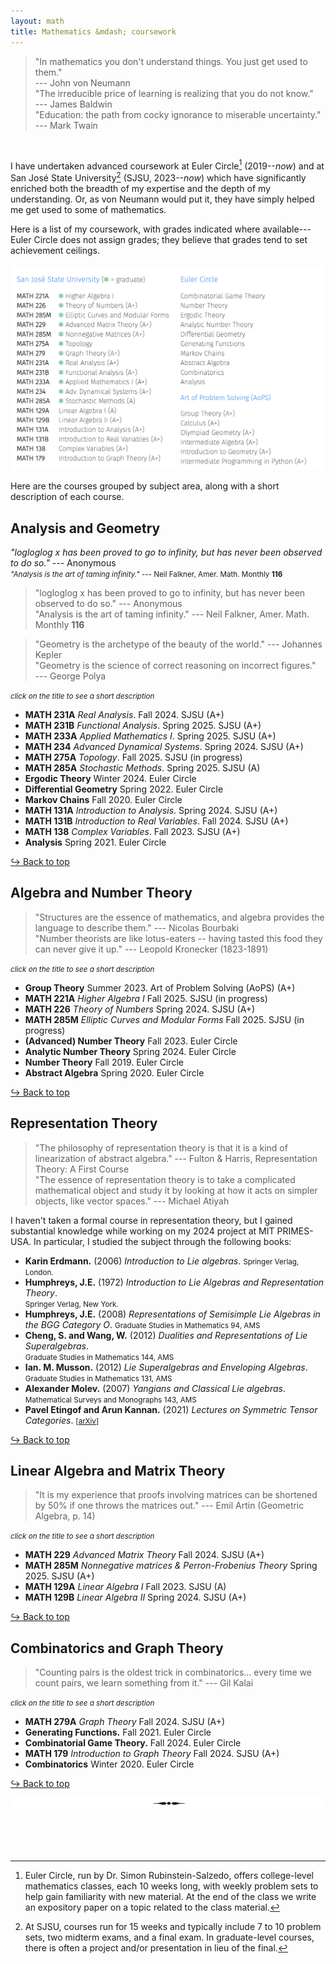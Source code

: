 ```yaml
---
layout: math
title: Mathematics &mdash; coursework
---
```

> "In mathematics you don't understand things. You just get used to them." <br> --- John von Neumann <br>
> "The irreducible price of learning is realizing that you do not know." <br> --- James Baldwin <br>
> "Education: the path from cocky ignorance to miserable uncertainty." <br> --- Mark Twain

<br> 

I have undertaken advanced coursework at Euler Circle[^1] (2019--_now_) and at San José State University[^2] (SJSU, 2023--_now_) which have significantly enriched both the breadth of my expertise and the depth of my understanding. Or, as von Neumann would put it, they have simply helped me get used to some of mathematics. 
<br> 

[^1]: Euler Circle, run by Dr. Simon Rubinstein-Salzedo, offers college-level mathematics classes, each 10 weeks long, with weekly problem sets to help gain familiarity with new material. At the end of the class we write an expository paper on a topic related to the class material. 
[^2]: At SJSU, courses run for 15 weeks and typically include 7 to 10 problem sets, two midterm exams, and a final exam. In graduate-level courses, there is often a project and/or presentation in lieu of the final. 

Here is a list of my coursework, with grades indicated where available---Euler Circle does not assign grades; they believe that grades tend to set achievement ceilings. 
<br> <br>
![courses](images/courses-25sp.png)
<br>

Here are the courses grouped by subject area, along with a short description of each course. 
<!--<br><small>You can scroll down for the same list, but grouped by institution instead. [ <b><a href="https://shihankanungo.github.io/courses#coursework-grouped-by-institution">Link</a></b> ]. </small>-->

## Analysis and Geometry 

<i>"logloglog x has been proved to go to infinity, but has never been observed to do so."</i> --- Anonymous <br>
<small><i>"Analysis is the art of taming infinity."</i> --- Neil Falkner, Amer. Math. Monthly <b>116</b></small> <br>

> "logloglog x has been proved to go to infinity, but has never been observed to do so." --- Anonymous <br>
> "Analysis is the art of taming infinity." --- Neil Falkner, Amer. Math. Monthly **116** 

> "Geometry is the archetype of the beauty of the world." --- Johannes Kepler <br>
> "Geometry is the science of correct reasoning on incorrect figures." <br> --- George Polya <br>

<small><i>click on the title to see a short description</i></small>

<ul> 
<li><details>
  <summary style="list-style-type: none;"><b>MATH 231A</b> <i>Real Analysis</i>. Fall 2024. SJSU (A+) </summary>
  <small>Sigma algebras, differentiation, product measures, integration, the spaces <i>L</i><sup>1</sup> and <b>C</b>.</small><br>
  <small>Textbook: Stein and Shakarchi. <i>Real Analysis: Measure Theory, Integration, and Hilbert Spaces</i>.</small>
</details></li>

<li><details>
  <summary style="list-style-type: none;"><b>MATH 231B</b> <i>Functional Analysis</i>. Spring 2025. SJSU (A+) </summary>
  <small>Function spaces and their duals, operators on function spaces, applications to analysis.</small><br>
  <small>Textbook: Debnath and Mikusiński. <i>Introduction to Hilbert Spaces with Applications</i>.</small>
</details></li>

<li><details>
  <summary style="list-style-type: none;"><b>MATH 233A</b> <i>Applied Mathematics I</i>. Spring 2025. SJSU (A+) </summary>
  <small>Initial and boundary value problems for hyperbolic, parabolic and elliptic equations. Fourier series and transforms. Nonlinear partial differential equations.</small><br>
  <small>Textbook: Peter John Olver. <i>Introduction to Partial Differential Equations.</i></small>
</details></li>

<li><details>
  <summary style="list-style-type: none;"><b>MATH 234</b> <i>Advanced Dynamical Systems</i>. Spring 2024. SJSU (A+) </summary>
  <small>Continuous and discrete systems; stability of equilibria and closed orbits, structural stability.</small><br>
  <small>Textbook: Hirsch, Smale, Devaney. <i>Differential Equations, Dynamical Systems, & an Introduction to Chaos</i>.</small>
</details></li>

<li><details>
  <summary style="list-style-type: none;"><b>MATH 275A</b> <i>Topology</i>. Fall 2025. SJSU (in progress)</summary>
  <small>Topological spaces and associated concepts (e.g., subspaces, product spaces, quotient spaces); continuous functions; compactness, connectedness (including path connectedness) and their local versions; countability and separation axioms; compactifications and Tychonoff’s Theorem; paracompactness and metrization theorems.</small><br>
  <small>Textbook: James Munkres. <i>Topology.</i></small>
</details></li>

<li><details>
  <summary style="list-style-type: none;"><b>MATH 285A</b> <i>Stochastic Methods</i>. Spring 2025. SJSU (A) </summary>
  <small>Monte Carlo methods, Metropolis-Hastings algorithm, random-number generation.</small><br>
  <small>Textbook: Kalos and Whitlock. <i>Monte Carlo Methods.</i></small>
</details></li>

<li><details>
  <summary style="list-style-type: none;"><b>Ergodic Theory</b> Winter 2024. Euler Circle </summary>
  <small>Poincare recurrence theorem, invariant measures, multiple recurrence, Szemeredi's theorem.</small><br>
  <small>Textbook: Simon Rubinstein-Salzedo. <i>Ergodic Theory.</i></small>
</details></li>

<li><details>
  <summary style="list-style-type: none;"><b>Differential Geometry</b> Spring 2022. Euler Circle </summary>
  <small>Curves, surfaces, curvature, Gauss' Theorema Egregium, Gauss-Bonnet Theorem.</small><br>
  <small>Textbook: Andrew Pressley. <i>Elementary Differential Geometry.</i></small>
</details></li>

<li><details>
  <summary style="list-style-type: none;"><b>Markov Chains</b> Fall 2020. Euler Circle  </summary>
  <small>Absorbing and ergodic Markov chains, mixing and stopping times, spectral analysis.</small><br>
  <small>Textbook: Levin and Peres. <i>Markov Chains and Mixing Times.</i></small>
</details></li>

<li><details>
  <summary style="list-style-type: none;"><b>MATH 131A</b> <i>Introduction to Analysis</i>. Spring 2024. SJSU (A+) </summary>
  <small>Completeness and compactness of <b>R</b>. Continuity, uniform continuity, the derivative.</small><br>
  <small>Textbook: Kenneth Ross. <i>Elementary Analysis: The Theory of Calculus.</i></small>
</details></li>

<li><details>
  <summary style="list-style-type: none;"><b>MATH 131B</b> <i>Introduction to Real Variables</i>. Fall 2024. SJSU (A+)</summary>
  <small>The theory of the Riemann integral, sequences and series of functions, spaces of functions.</small><br>
  <small>Textbook: Tim Hsu. <i>Fourier Series, Fourier Transforms, and Function Spaces: A Second Course in Analysis.</i></small>
</details></li>

<li><details>
  <summary style="list-style-type: none;"><b>MATH 138</b> <i>Complex Variables</i>. Fall 2023. SJSU (A+)</summary>
  <small>Analytic functions, complex integration, residues and power series, conformal mapping.</small><br>
  <small>Textbook: Zill and Shanahan. <i>Complex Analysis.</i></small>
</details></li>

<li><details>
  <summary style="list-style-type: none;"><b>Analysis</b> Spring 2021. Euler Circle  </summary>
  <small>Set theory, formal constructions of the real numbers, limits, continuity, and infinite series.</small>
</details></li>
</ul>

<a href="https://shihankanungo.github.io/courses">↪️ Back to top</a>

## Algebra and Number Theory

> "Structures are the essence of mathematics, and algebra provides the language to describe them." --- Nicolas Bourbaki <br>
> "Number theorists are like lotus-eaters -- having tasted this food they can never give it up." --- Leopold Kronecker (1823-1891)

<small><i>click on the title to see a short description</i></small>

<ul> 
<li><details>
  <summary style="list-style-type: none;"><b>Group Theory</b> Summer 2023. Art of Problem Solving (AoPS) (A+) </summary>
  <small>Building groups from other groups, symmetries of geometric objects, constructing fields.</small> <br>
  <small>Textbook: Jeremy Copeland. <i>Groups and Fields.</i></small>
</details></li>

<li><details>
  <summary style="list-style-type: none;"><b>MATH 221A</b> <i>Higher Algebra I</i> Fall 2025. SJSU (in progress) </summary>
  <small>Topics from groups, rings, integral domains, modules, fields, vector spaces.</small> <br>
  <small>Textbook: Paulo Aluffi. <i>Algebra: Chapter 0.</i></small>
</details></li>

<li><details>
  <summary style="list-style-type: none;"><b>MATH 226</b> <i>Theory of Numbers</i> Spring 2024. SJSU (A+)</summary>
  <small>Primes in arithmetic progressions, partitions, modular group, and the Dedekind eta function.</small> <br>
  <small>Textbook: Tom Apostol. <i>Introduction to Analytic Number Theory.</i></small>
</details></li>

<li><details>
  <summary style="list-style-type: none;"><b>MATH 285M</b> <i>Elliptic Curves and Modular Forms</i> Fall 2025. SJSU (in progress)</summary>
  <small>Elliptic curves, modular curves, modular forms, L-functions.</small> <br>
  <small>Textbook: Álvaro Lozano-Robledo. <i>Elliptic Curves, Modular Forms, and Their L-functions.</i></small>
</details></li>

<li><details>
  <summary style="list-style-type: none;"><b>(Advanced) Number Theory</b> Fall 2023. Euler Circle</summary>
  <small>Reciprocity theorems, quadratic forms, elliptic curves, modular curves.</small> <br>
  <small>Textbook: David Cox. <i>Primes of the form x<sup>2</sup>+ny<sup>2</sup></i>, and <br>
  Ireland and Rosen. <i>A Classical Introduction to Modern Number Theory;</i> </small>
</details></li>

<li><details>
  <summary style="list-style-type: none;"><b>Analytic Number Theory</b> Spring 2024. Euler Circle</summary>
  <small>Dirichlet’s Theorem, The Prime Number Theorem, Brun's theorem, smooth numbers.</small> <br>
  <small>Textbook: Simon Rubinstein-Salzedo. <i>Analytic Number Theory.</i></small>
</details></li>

<li><details>
  <summary style="list-style-type: none;"><b>Number Theory</b> Fall 2019. Euler Circle</summary>
  <small>Modular arithmetic, Fermat's little theorem, sums of two squares, <i>p</i>-adic numbers.</small>
</details></li>

<li><details>
  <summary style="list-style-type: none;"><b>Abstract Algebra</b> Spring 2020. Euler Circle</summary>
  <small>Group theory, Sylow theorems, fields and extensions, number fields, Galois correspondence.</small> <br>
  <small>Textbook: Dummit and Foote. <i>Abstract Algebra.</i></small>
</details></li>
</ul>

<a href="https://shihankanungo.github.io/courses">↪️ Back to top</a>

[//]: # (- **MATH 128B** *Abstract Algebra II*. Spring 2025. SJSU <br>)
[//]: # (  <small>Emphasis on rings, integral domains, fields, field extensions, Galois theory.</small>)

## Representation Theory

> "The philosophy of representation theory is that it is a kind of linearization of abstract algebra." --- Fulton & Harris, Representation Theory: A First Course <br>
> "The essence of representation theory is to take a complicated mathematical object and study it by looking at how it acts on simpler objects, like vector spaces." --- Michael Atiyah

I haven't taken a formal course in representation theory, but I gained substantial knowledge while working on my 2024 project at MIT PRIMES-USA. In particular, I studied the subject through the following books:

- **Karin Erdmann.** (2006) *Introduction to Lie algebras*. <small>Springer Verlag, London.</small>
- **Humphreys, J.E.** (1972) *Introduction to Lie Algebras and Representation Theory*. <br><small>Springer Verlag, New York.</small>
- **Humphreys, J.E.** (2008) *Representations of Semisimple Lie Algebras in the BGG Category O*. <small>Graduate Studies in Mathematics 94, AMS</small>
- **Cheng, S. and Wang, W.** (2012) *Dualities and Representations of Lie Superalgebras*. <br><small>Graduate Studies in Mathematics 144, AMS</small>
- **Ian. M. Musson.** (2012) *Lie Superalgebras and Enveloping Algebras*. <br><small>Graduate Studies in Mathematics 131, AMS</small>
- **Alexander Molev.** (2007) *Yangians and Classical Lie algebras*. <br><small>Mathematical Surveys and Monographs 143, AMS</small>
- **Pavel Etingof and Arun Kannan.** (2021) *Lectures on Symmetric Tensor Categories*. <small>\[[arXiv](https://arxiv.org/pdf/2406.10201)\]</small>

<a href="https://shihankanungo.github.io/courses">↪️ Back to top</a>

## Linear Algebra and Matrix Theory

> "It is my experience that proofs involving matrices can be shortened by 50% if one throws the matrices out." --- Emil Artin (Geometric Algebra, p. 14)

<small><i>click on the title to see a short description</i></small>

<ul> 
<li><details>
  <summary style="list-style-type: none;"><b>MATH 229</b> <i>Advanced Matrix Theory</i> Fall 2024. SJSU (A+)</summary>
  <small>Eigenvalues, unitary equivalence and Schur’s theorem. Normal, Hermitian and symmetric real matrices. Positive definite matrices, polar and singular value factorizations</small> <br>
  <small>Textbook: Horn and Johnson. <i>Matrix Analysis</i></small>
</details></li>

<li><details>
  <summary style="list-style-type: none;"><b>MATH 285M</b> <i>Nonnegative matrices & Perron-Frobenius Theory</i> Spring 2025. SJSU (A+)</summary>
  <small>Perron Theory for positive matrices, Frobenius Theory for irreducible matrices, spectral graph theory, spectral digraph theory.</small> <br>
  <small>Textbook: Horn and Johnson. <i>Matrix Analysis</i>; C. Godsil and G. Royle. <i>Algebraic Graph Theory</i>, GTM 207.</small>
</details></li>

<li><details>
  <summary style="list-style-type: none;"><b>MATH 129A</b> <i>Linear Algebra I</i> Fall 2023. SJSU (A)</summary>
  <small>Matrices, systems of linear equations, eigenvectors and eigenvalues, inner product spaces.</small>
</details></li>

<li><details>
  <summary style="list-style-type: none;"><b>MATH 129B</b> <i>Linear Algebra II</i> Spring 2024. SJSU (A+)</summary>
  <small>Cayley-Hamilton theorem, minimal polynomials, Jordan canonical form, inner products.</small> <br>
  <small>Textbook: Friedberg, Insel, and Spence. <i>Linear Algebra.</i></small>
</details></li>
</ul>

<a href="https://shihankanungo.github.io/courses">↪️ Back to top</a>

## Combinatorics and Graph Theory

> "Counting pairs is the oldest trick in combinatorics... every time we count pairs, we learn something from it." --- Gil Kalai

<small><i>click on the title to see a short description</i></small>

<ul> 
<li><details>
  <summary style="list-style-type: none;"><b>MATH 279A</b> <i>Graph Theory</i> Fall 2024. SJSU (A+)</summary>
  <small>Graphs, digraphs, trees, networks, connectedness, eulerian circuits, hamiltonian cycles, graph embeddings, matchings, factorizations, graph colorings and Ramsey theory.</small> <br>
  <small>Textbook: Douglas West. <i>Introduction to Graph Theory.</i></small>
</details></li>

<li><details>
  <summary style="list-style-type: none;"><b>Generating Functions.</b> Fall 2021. Euler Circle</summary>
  <small>Ordinary, exponential and multivariate generating functions, growth rate and asymptotic analysis.</small> <br>
  <small>Textbook: Flajolet and Sedgewick. <i>Analytic combinatorics;</i> Herbert S Wilf. <i>generatingfunctionology.</i></small>
</details></li>

<li><details>
  <summary style="list-style-type: none;"><b>Combinatorial Game Theory.</b> Fall 2024. Euler Circle</summary>
  <small>Nim, Hackenbush, surreal numbers, impartial games, Sprague-Grundy theory.</small> <br>
  <small>Textbook: Simon Rubinstein-Salzedo. <i>Combinatorial Game Theory.</i></small>
</details></li>

<li><details>
  <summary style="list-style-type: none;"><b>MATH 179</b> <i>Introduction to Graph Theory</i> Fall 2024. SJSU (A+)</summary>
  <small>Hamiltonian and Eulerian properties, matching, trees, connectivity, coloring problems and planarity.</small> <br>
  <small>Textbook: Robin Wilson. <i>Introduction to Graph Theory.</i></small>
</details></li>

<li><details>
  <summary style="list-style-type: none;"><b>Combinatorics</b> Winter 2020. Euler Circle</summary>
  <small>Binomial coefficients, double-counting; Stirling numbers; counting labeled trees.</small>
</details></li>
</ul>

<a href="https://shihankanungo.github.io/courses">↪️ Back to top</a>


![separator](images/septhin.png)

<br><br><br>

